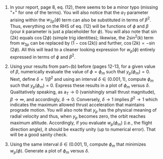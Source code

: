 1. In your report, page 8, eq. (12), there seems to be a minor typo (missing "+" for one of the terms). You will also notice that the $a_T$ parameter arising within the $w_{2p}(\phi)$ term can also be substituted in terms of $\beta^2$. Thus, everything on the RHS of eq. (12) will be functions of $\phi$ and $\beta$ (your $k$ parameter is just a placeholder for $\phi$). You will also note that $\sin(2k)$ equals $\cos(2\phi)$ (simple trig identities); likewise, the $2\sin^2(k)$ term from $w_{3p}$ can be replaced by $(1-\cos(2k))$ and further, $\cos(2k) = -\sin(2\phi)$. All this will lead to a cleaner looking expression for $w_p(\phi)$ entirely expressed in terms of $\phi$ and $\beta^2$.

2. Using your results from part~(b) before (pages 12-13, for a given value of $\beta$, numerically evaluate the value of $\phi=\phi_m$ such that $y_p(\phi_m)=0$. Next, define $\delta=1/\beta^2$ and using an interval $\delta\in(0.001,1)$, compute $\phi_m$ such that $y_p(\phi_m)=0$. Express these results in a plot of $\phi_m$ versus $\delta$. Qualitatively speaking, as a$_T\rightarrow 0$ (vanishingly small thrust magnitude), $\beta\rightarrow\infty$, and accordingly, $\delta\rightarrow 0$. Conversely, $\delta\rightarrow 1$ implies $\beta^2\rightarrow 1$ which indicates the maximum allowed thrust acceleration that maintains prograde motion. You will also note that $y_p$ has the physical meaning of radial velocity and thus, when $y_p$ becomes zero, the orbit reaches maximum altitude. Accordingly, if you evaluate $w_p(\phi_m)$ (i.e., the flight direction angle), it should be exactly unity (up to numerical error). That will be a good sanity check. 

2. Using the same interval $\delta\in(0.001,1)$, compute $\phi_m$ that minimizes $w_p(\phi)$. Generate a plot of $\phi_m$ versus $\delta$. 